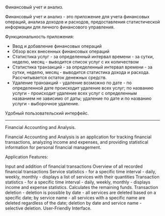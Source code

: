 Финансовый учет и анализ.

Финансовый учет и анализ - это приложение для учета финансовых операций, анализа доходов и расходов, предоставления статистической информации для личного финансового управления.

Функциональность приложения:
* Ввод и добавление финансовых операций
* Обзор всех внесенных финансовых операций
* Статистика услуг - за определенный интервал времени - за сутки, неделю, месяц - выводится список услуг с их количеством
* Статистика транзакций - за определенный интервал времени - за сутки, неделю, месяц - выводится статистика дохода и расхода. Рассчитывается остаток денежных средств.
* Удаление транзакций - удаление возможно по дате - по определенной дате происходит удаление всех услуг; по названию услуги - происходит удаление всех услуг с определенным названием не зависимо от даты; удаление по дате и по названию услуги - выборочное удаление.


Удобный пользовательский интерфейс.


-----



Financial Accounting and Analysis.

Financial Accounting and Analysis is an application for tracking financial transactions, analyzing income and expenses, and providing statistical information for personal financial management.

Application Features:

Input and addition of financial transactions
Overview of all recorded financial transactions
Service statistics - for a specific time interval - daily, weekly, monthly - displays a list of services with their quantities
Transaction statistics - for a specific time interval - daily, weekly, monthly - displays income and expense statistics. Calculates the remaining funds.
Transaction deletion - deletion is possible by date - all services are deleted based on a specific date; by service name - all services with a specific name are deleted regardless of the date; deletion by date and service name - selective deletion.
User-Friendly Interface.


